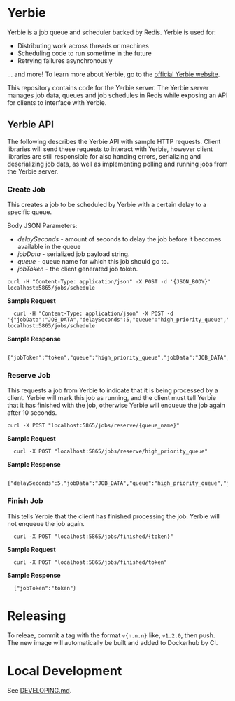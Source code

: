# Yerbie
Yerbie is a job queue and scheduler backed by Redis. Yerbie is used for:

- Distributing work across threads or machines
- Scheduling code to run sometime in the future
- Retrying failures asynchronously

... and more! To learn more about Yerbie, go to the [official Yerbie website](https://www.yerbie.dev).

This repository contains code for the Yerbie server.
The Yerbie server manages job data, queues and job schedules in Redis while exposing an API for clients to interface with Yerbie.


## Yerbie API
The following describes the Yerbie API with sample HTTP requests. Client libraries will send these requests to interact with Yerbie, however client libraries are still responsible for also handing errors, serializing and deserializing job data, as well as implementing polling and running jobs from the Yerbie server.

### Create Job
This creates a job to be scheduled by Yerbie with a certain delay to a specific queue.

Body JSON Parameters:
- *delaySeconds* - amount of seconds to delay the job before it becomes available in the queue
- *jobData* - serialized job payload string.
- *queue* - queue name for which this job should go to.
- *jobToken* - the client generated job token.

```
curl -H "Content-Type: application/json" -X POST -d '{JSON_BODY}' localhost:5865/jobs/schedule
```

**Sample Request**

```
  curl -H "Content-Type: application/json" -X POST -d '{"jobData":"JOB_DATA","delaySeconds":5,"queue":"high_priority_queue","jobToken":"token"}' localhost:5865/jobs/schedule 
```

**Sample Response**
```
  {"jobToken":"token","queue":"high_priority_queue","jobData":"JOB_DATA","delaySeconds":5}
```

### Reserve Job
This requests a job from Yerbie to indicate that it is being processed by a client. Yerbie will mark this
job as running, and the client must tell Yerbie that it has finished with the job, otherwise Yerbie will enqueue
the job again after 10 seconds.

```
curl -X POST "localhost:5865/jobs/reserve/{queue_name}"
```

**Sample Request**

```
  curl -X POST "localhost:5865/jobs/reserve/high_priority_queue"
```

**Sample Response**

```
  {"delaySeconds":5,"jobData":"JOB_DATA","queue":"high_priority_queue","jobToken":"token"}
```

### Finish Job
This tells Yerbie that the client has finished processing the job. Yerbie will not enqueue the job again.

```
  curl -X POST "localhost:5865/jobs/finished/{token}"
```

**Sample Request**

```
  curl -X POST "localhost:5865/jobs/finished/token"
```

**Sample Response**

```
  {"jobToken":"token"}
```

# Releasing
To releae, commit a tag with the format `v{n.n.n}` like, `v1.2.0`, then push. The new image will automatically be built and added to Dockerhub by CI.

# Local Development
See [DEVELOPING.md](DEVELOPING.md).

